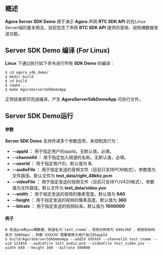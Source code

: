 
## 概述

**Agora Server SDK Demo** 用于演示 **Agora** 声网 **RTC SDK API** 的在Linux Server端的基本用法，目前包含了声网 **RTC SDK API** 提供的音频、视频裸数据发送功能。

## Server SDK Demo 编译 (For Linux)

**Linux** 下通过执行如下命令进行所有 **SDK Demo** 的编译：

```
$ cd agora_sdk_demo/
$ mkdir build
$ cd build
$ cmake ..
$ make AgoraServerSdkDemoApp
```

正常结束即可完成编译，产生 **AgoraServerSdkDemoApp** 可执行文件。

## Server SDK Demo运行

#### 参数

**Server SDK Demo** 支持传递多个参数选项，来控制其行为：

* **--appId ：** 用于指定用户的appId。无默认值，必填。
* **--channelId ：** 用于指定加入频道的名称。无默认值，必填。
* **--userId ：** 用于指定用户ID。默认值为 **0**。
* **--audioFile ：** 用于指定发送的音频文件（目前只支持PCM格式），参数值为文件路径。默认文件为 **test_data/right_48khz.pcm**
* **--videoFile ：** 用于指定发送的视频文件（目前只支持YUV420格式），参数值为文件路径。默认文件为 **test_data/video.yuv**
* **--width ：** 用于指定发送的视频的像素宽度。默认值为 **640**
* **--height ：** 用于指定发送的视频的像素高度。默认值为 **360**
* **--bitrate ：** 用于指定发送的视频码率。默认值为 **1000000**

#### 例子

```
# 发送pcm和yuv裸数据，频道名为`test_cname`，视频分辨率为`640x360`，视频目标码率为`500kbps`，参数`XXXXXX`需要替换为用户自己的appId
$ build/AgoraServerSdkDemoApp --addId XXXXXX --channelId test_cname --uid 123456 --audioFile test_audio.pcm --videoFile test_video.yuv --width 640 --height 360 --bitrate 500000
```